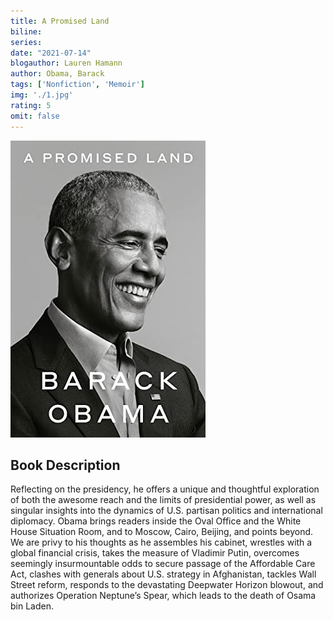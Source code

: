 ```yaml
---
title: A Promised Land
biline:
series: 
date: "2021-07-14"
blogauthor: Lauren Hamann
author: Obama, Barack
tags: ['Nonfiction', 'Memoir']
img: './1.jpg'
rating: 5
omit: false
---
```


![Book Cover](./1.jpg)

## Book Description

Reflecting on the presidency, he offers a unique and thoughtful exploration of both the awesome reach and the limits of presidential power, as well as singular insights into the dynamics of U.S. partisan politics and international diplomacy. Obama brings readers inside the Oval Office and the White House Situation Room, and to Moscow, Cairo, Beijing, and points beyond. We are privy to his thoughts as he assembles his cabinet, wrestles with a global financial crisis, takes the measure of Vladimir Putin, overcomes seemingly insurmountable odds to secure passage of the Affordable Care Act, clashes with generals about U.S. strategy in Afghanistan, tackles Wall Street reform, responds to the devastating Deepwater Horizon blowout, and authorizes Operation Neptune’s Spear, which leads to the death of Osama bin Laden.
